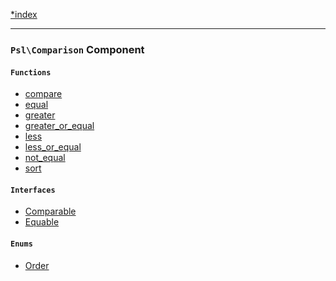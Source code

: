 <!--
    This markdown file was generated using `docs/documenter.php`.

    Any edits to it will likely be lost.
-->

[*index](./../README.md)

---

### `Psl\Comparison` Component

#### `Functions`

- [compare](./../../src/Psl/Comparison/compare.php#L19)
- [equal](./../../src/Psl/Comparison/equal.php#L13)
- [greater](./../../src/Psl/Comparison/greater.php#L13)
- [greater_or_equal](./../../src/Psl/Comparison/greater_or_equal.php#L13)
- [less](./../../src/Psl/Comparison/less.php#L13)
- [less_or_equal](./../../src/Psl/Comparison/less_or_equal.php#L13)
- [not_equal](./../../src/Psl/Comparison/not_equal.php#L13)
- [sort](./../../src/Psl/Comparison/sort.php#L17)

#### `Interfaces`

- [Comparable](./../../src/Psl/Comparison/Comparable.php#L12)
- [Equable](./../../src/Psl/Comparison/Equable.php#L10)

#### `Enums`

- [Order](./../../src/Psl/Comparison/Order.php#L23)


